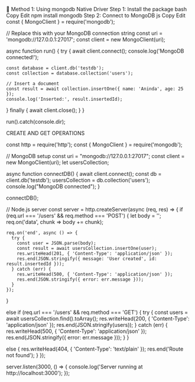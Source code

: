 🥇 Method 1: Using mongodb Native Driver
Step 1: Install the package
bash
Copy
Edit
npm install mongodb
Step 2: Connect to MongoDB
js
Copy
Edit
const { MongoClient } = require('mongodb');

// Replace this with your MongoDB connection string
const uri = 'mongodb://127.0.0.1:27017';
const client = new MongoClient(uri);

async function run() {
  try {
    await client.connect();
    console.log('MongoDB connected!');

    const database = client.db('testdb');
    const collection = database.collection('users');

    // Insert a document
    const result = await collection.insertOne({ name: 'Aninda', age: 25 });
    console.log('Inserted:', result.insertedId);

  } finally {
    await client.close();
  }
}

run().catch(console.dir);


CREATE AND GET OPERATIONS 

const http = require('http');
const { MongoClient } = require('mongodb');

// MongoDB setup
const uri = "mongodb://127.0.0.1:27017";
const client = new MongoClient(uri);
let usersCollection;

async function connectDB() {
  await client.connect();
  const db = client.db('testdb');
  usersCollection = db.collection('users');
  console.log("MongoDB connected");
}

connectDB();

// Node.js server
const server = http.createServer(async (req, res) => {
  if (req.url === '/users' && req.method === 'POST') {
    let body = '';
    req.on('data', chunk => body += chunk);
    
    req.on('end', async () => {
      try {
        const user = JSON.parse(body);
        const result = await usersCollection.insertOne(user);
        res.writeHead(201, { 'Content-Type': 'application/json' });
        res.end(JSON.stringify({ message: 'User created', id: result.insertedId }));
      } catch (err) {
        res.writeHead(500, { 'Content-Type': 'application/json' });
        res.end(JSON.stringify({ error: err.message }));
      }
    });
  }

  else if (req.url === '/users' && req.method === 'GET') {
    try {
      const users = await usersCollection.find().toArray();
      res.writeHead(200, { 'Content-Type': 'application/json' });
      res.end(JSON.stringify(users));
    } catch (err) {
      res.writeHead(500, { 'Content-Type': 'application/json' });
      res.end(JSON.stringify({ error: err.message }));
    }
  }

  else {
    res.writeHead(404, { 'Content-Type': 'text/plain' });
    res.end('Route not found');
  }
});

server.listen(3000, () => {
  console.log('Server running at http://localhost:3000');
});

